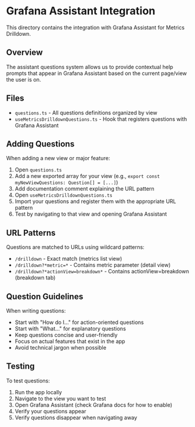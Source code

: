 # Grafana Assistant Integration

This directory contains the integration with Grafana Assistant for Metrics Drilldown.

## Overview

The assistant questions system allows us to provide contextual help prompts that appear in Grafana Assistant based on the current page/view the user is on.

## Files

- `questions.ts` - All questions definitions organized by view
- `useMetricsDrilldownQuestions.ts` - Hook that registers questions with Grafana Assistant

## Adding Questions

When adding a new view or major feature:

1. Open `questions.ts`
2. Add a new exported array for your view (e.g., `export const myNewViewQuestions: Question[] = [...]`)
3. Add documentation comment explaining the URL pattern
4. Open `useMetricsDrilldownQuestions.ts`
5. Import your questions and register them with the appropriate URL pattern
6. Test by navigating to that view and opening Grafana Assistant

## URL Patterns

Questions are matched to URLs using wildcard patterns:

- `/drilldown` - Exact match (metrics list view)
- `/drilldown?*metric=*` - Contains metric parameter (detail view)
- `/drilldown?*actionView=breakdown*` - Contains actionView=breakdown (breakdown tab)

## Question Guidelines

When writing questions:

- Start with "How do I..." for action-oriented questions
- Start with "What..." for explanatory questions
- Keep questions concise and user-friendly
- Focus on actual features that exist in the app
- Avoid technical jargon when possible

## Testing

To test questions:

1. Run the app locally
2. Navigate to the view you want to test
3. Open Grafana Assistant (check Grafana docs for how to enable)
4. Verify your questions appear
5. Verify questions disappear when navigating away

